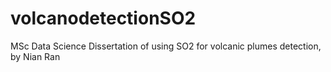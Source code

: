 # volcanodetectionSO2
MSc Data Science Dissertation of using SO2 for volcanic plumes detection, by Nian Ran
